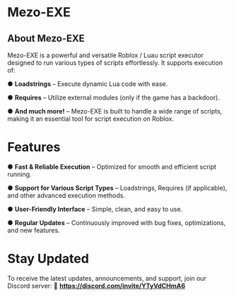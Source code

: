 # Mezo-EXE
## About Mezo-EXE
Mezo-EXE is a powerful and versatile Roblox / Luau script executor designed to run various types of scripts effortlessly. It supports execution of:

● **Loadstrings** – Execute dynamic Lua code with ease.

● **Requires** – Utilize external modules (only if the game has a backdoor).

● **And much more!** – Mezo-EXE is built to handle a wide range of scripts, making it an essential tool for script execution on Roblox.

# Features
● **Fast & Reliable Execution** – Optimized for smooth and efficient script running.

● **Support for Various Script Types** – Loadstrings, Requires (if applicable), and other advanced execution methods.

● **User-Friendly Interface** – Simple, clean, and easy to use.

● **Regular Updates** – Continuously improved with bug fixes, optimizations, and new features.


# Stay Updated
To receive the latest updates, announcements, and support, join our Discord server:
🔗 **https://discord.com/invite/YTyVdCHmA6**


